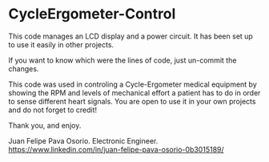 # CycleErgometer-Control
This code manages an LCD display and a power circuit. It has been set up to use it easily in other projects. 

If you want to know which were the lines of code, just un-commit the changes. 

This code was used in controling a Cycle-Ergometer medical equipment by showing the RPM and levels of mechanical effort a patient
has to do in order to sense different heart signals. You are open to use it in your own projects and do not forget to credit! 

Thank you, and enjoy.


Juan Felipe Pava Osorio.
Electronic Engineer.
https://www.linkedin.com/in/juan-felipe-pava-osorio-0b3015189/
